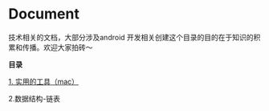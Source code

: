 # Document
技术相关的文档，大部分涉及android 开发相关创建这个目录的目的在于知识的积累和传播。欢迎大家拍砖～

**目录**

 [1. 实用的工具（mac）][1]


  [1]: https://github.com/yanyuquan/Document_Android/blob/master/%E5%AE%9E%E7%94%A8%E5%B7%A5%E5%85%B7.md
  
  2.数据结构-链表